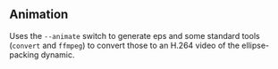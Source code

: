 Animation
---------

Uses the `--animate` switch to generate eps and some standard tools
(`convert` and `ffmpeg`) to convert those to an H.264 video of the
ellipse-packing dynamic.